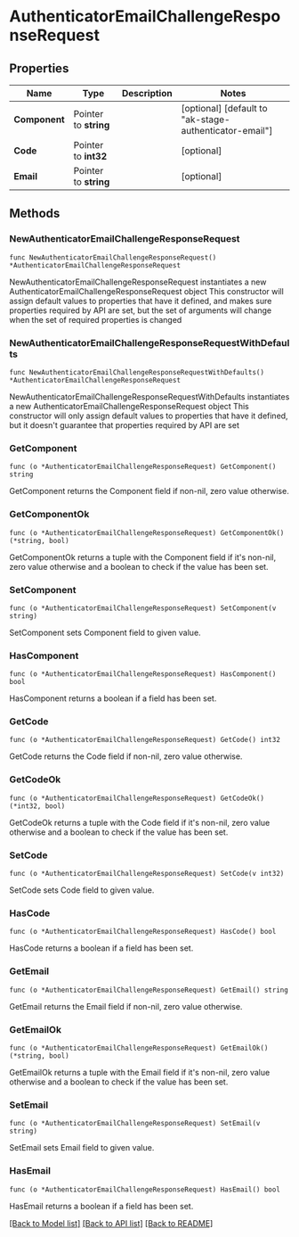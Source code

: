 # AuthenticatorEmailChallengeResponseRequest

## Properties

Name | Type | Description | Notes
------------ | ------------- | ------------- | -------------
**Component** | Pointer to **string** |  | [optional] [default to "ak-stage-authenticator-email"]
**Code** | Pointer to **int32** |  | [optional] 
**Email** | Pointer to **string** |  | [optional] 

## Methods

### NewAuthenticatorEmailChallengeResponseRequest

`func NewAuthenticatorEmailChallengeResponseRequest() *AuthenticatorEmailChallengeResponseRequest`

NewAuthenticatorEmailChallengeResponseRequest instantiates a new AuthenticatorEmailChallengeResponseRequest object
This constructor will assign default values to properties that have it defined,
and makes sure properties required by API are set, but the set of arguments
will change when the set of required properties is changed

### NewAuthenticatorEmailChallengeResponseRequestWithDefaults

`func NewAuthenticatorEmailChallengeResponseRequestWithDefaults() *AuthenticatorEmailChallengeResponseRequest`

NewAuthenticatorEmailChallengeResponseRequestWithDefaults instantiates a new AuthenticatorEmailChallengeResponseRequest object
This constructor will only assign default values to properties that have it defined,
but it doesn't guarantee that properties required by API are set

### GetComponent

`func (o *AuthenticatorEmailChallengeResponseRequest) GetComponent() string`

GetComponent returns the Component field if non-nil, zero value otherwise.

### GetComponentOk

`func (o *AuthenticatorEmailChallengeResponseRequest) GetComponentOk() (*string, bool)`

GetComponentOk returns a tuple with the Component field if it's non-nil, zero value otherwise
and a boolean to check if the value has been set.

### SetComponent

`func (o *AuthenticatorEmailChallengeResponseRequest) SetComponent(v string)`

SetComponent sets Component field to given value.

### HasComponent

`func (o *AuthenticatorEmailChallengeResponseRequest) HasComponent() bool`

HasComponent returns a boolean if a field has been set.

### GetCode

`func (o *AuthenticatorEmailChallengeResponseRequest) GetCode() int32`

GetCode returns the Code field if non-nil, zero value otherwise.

### GetCodeOk

`func (o *AuthenticatorEmailChallengeResponseRequest) GetCodeOk() (*int32, bool)`

GetCodeOk returns a tuple with the Code field if it's non-nil, zero value otherwise
and a boolean to check if the value has been set.

### SetCode

`func (o *AuthenticatorEmailChallengeResponseRequest) SetCode(v int32)`

SetCode sets Code field to given value.

### HasCode

`func (o *AuthenticatorEmailChallengeResponseRequest) HasCode() bool`

HasCode returns a boolean if a field has been set.

### GetEmail

`func (o *AuthenticatorEmailChallengeResponseRequest) GetEmail() string`

GetEmail returns the Email field if non-nil, zero value otherwise.

### GetEmailOk

`func (o *AuthenticatorEmailChallengeResponseRequest) GetEmailOk() (*string, bool)`

GetEmailOk returns a tuple with the Email field if it's non-nil, zero value otherwise
and a boolean to check if the value has been set.

### SetEmail

`func (o *AuthenticatorEmailChallengeResponseRequest) SetEmail(v string)`

SetEmail sets Email field to given value.

### HasEmail

`func (o *AuthenticatorEmailChallengeResponseRequest) HasEmail() bool`

HasEmail returns a boolean if a field has been set.


[[Back to Model list]](../README.md#documentation-for-models) [[Back to API list]](../README.md#documentation-for-api-endpoints) [[Back to README]](../README.md)


